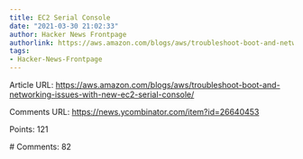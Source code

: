 ```yaml
---
title: EC2 Serial Console
date: "2021-03-30 21:02:33"
author: Hacker News Frontpage
authorlink: https://aws.amazon.com/blogs/aws/troubleshoot-boot-and-networking-issues-with-new-ec2-serial-console/
tags:
- Hacker-News-Frontpage
---
```


<p>Article URL: <a href="https://aws.amazon.com/blogs/aws/troubleshoot-boot-and-networking-issues-with-new-ec2-serial-console/">https://aws.amazon.com/blogs/aws/troubleshoot-boot-and-networking-issues-with-new-ec2-serial-console/</a></p>
<p>Comments URL: <a href="https://news.ycombinator.com/item?id=26640453">https://news.ycombinator.com/item?id=26640453</a></p>
<p>Points: 121</p>
<p># Comments: 82</p>
